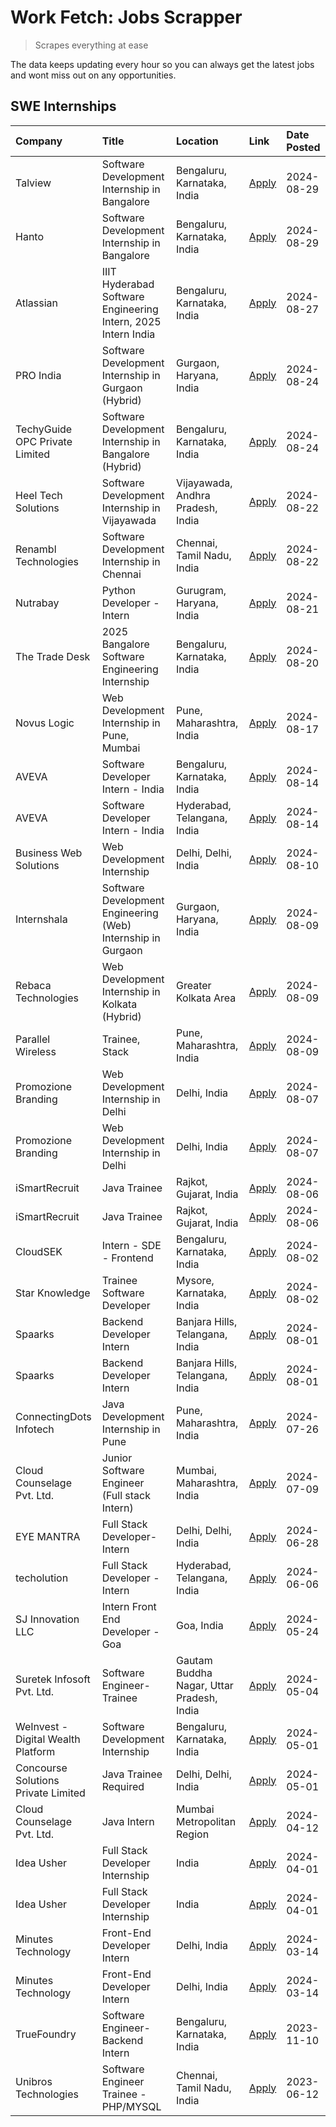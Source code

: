 # Work Fetch: Jobs Scrapper
> Scrapes everything at ease

The data keeps updating every hour so you can always get the latest jobs and wont miss out on any opportunities.

## SWE Internships
<!--START_SECTION:workfetch-->
| Company                             | Title                                                         | Location                                  | Link                                                                                                                                                                                                                                                                                      | Date Posted   |
|:------------------------------------|:--------------------------------------------------------------|:------------------------------------------|:------------------------------------------------------------------------------------------------------------------------------------------------------------------------------------------------------------------------------------------------------------------------------------------|:--------------|
| Talview                             | Software Development Internship in Bangalore                  | Bengaluru, Karnataka, India               | [Apply](https://in.linkedin.com/jobs/view/software-development-internship-in-bangalore-at-talview-4012997749?position=11&pageNum=0&refId=aH72MaC19YCEMJQNUTYpLg%3D%3D&trackingId=BAd3%2FUHCHIE7goB%2BLCg3CQ%3D%3D&trk=public_jobs_jserp-result_search-card)                               | 2024-08-29    |
| Hanto                               | Software Development Internship in Bangalore                  | Bengaluru, Karnataka, India               | [Apply](https://in.linkedin.com/jobs/view/software-development-internship-in-bangalore-at-hanto-4013200427?position=16&pageNum=0&refId=aH72MaC19YCEMJQNUTYpLg%3D%3D&trackingId=y6BjZUFM8NdWzT8zHzrvvw%3D%3D&trk=public_jobs_jserp-result_search-card)                                     | 2024-08-29    |
| Atlassian                           | IIIT Hyderabad Software Engineering Intern, 2025 Intern India | Bengaluru, Karnataka, India               | [Apply](https://in.linkedin.com/jobs/view/iiit-hyderabad-software-engineering-intern-2025-intern-india-at-atlassian-4009450341?position=50&pageNum=0&refId=aH72MaC19YCEMJQNUTYpLg%3D%3D&trackingId=SKrIlqOnYF7hLS306ARufA%3D%3D&trk=public_jobs_jserp-result_search-card)                 | 2024-08-27    |
| PRO India                           | Software Development Internship in Gurgaon (Hybrid)           | Gurgaon, Haryana, India                   | [Apply](https://in.linkedin.com/jobs/view/software-development-internship-in-gurgaon-hybrid-at-pro-india-4009587664?position=42&pageNum=0&refId=aH72MaC19YCEMJQNUTYpLg%3D%3D&trackingId=LShpbjJLPmENb9AS3%2FW%2FNQ%3D%3D&trk=public_jobs_jserp-result_search-card)                        | 2024-08-24    |
| TechyGuide OPC Private Limited      | Software Development Internship in Bangalore (Hybrid)         | Bengaluru, Karnataka, India               | [Apply](https://in.linkedin.com/jobs/view/software-development-internship-in-bangalore-hybrid-at-techyguide-opc-private-limited-4009591646?position=51&pageNum=0&refId=aH72MaC19YCEMJQNUTYpLg%3D%3D&trackingId=Y5pJyh2ta3mVZYF%2BOwBO%2Bg%3D%3D&trk=public_jobs_jserp-result_search-card) | 2024-08-24    |
| Heel Tech Solutions                 | Software Development Internship in Vijayawada                 | Vijayawada, Andhra Pradesh, India         | [Apply](https://in.linkedin.com/jobs/view/software-development-internship-in-vijayawada-at-heel-tech-solutions-4007906692?position=37&pageNum=0&refId=aH72MaC19YCEMJQNUTYpLg%3D%3D&trackingId=E8z6MS25PI8oqUj2TVwfWg%3D%3D&trk=public_jobs_jserp-result_search-card)                      | 2024-08-22    |
| Renambl Technologies                | Software Development Internship in Chennai                    | Chennai, Tamil Nadu, India                | [Apply](https://in.linkedin.com/jobs/view/software-development-internship-in-chennai-at-renambl-technologies-4007910299?position=45&pageNum=0&refId=aH72MaC19YCEMJQNUTYpLg%3D%3D&trackingId=OH0u%2B5Yc7y%2BXgc53axikZQ%3D%3D&trk=public_jobs_jserp-result_search-card)                    | 2024-08-22    |
| Nutrabay                            | Python Developer - Intern                                     | Gurugram, Haryana, India                  | [Apply](https://in.linkedin.com/jobs/view/python-developer-intern-at-nutrabay-4003909226?position=44&pageNum=0&refId=aH72MaC19YCEMJQNUTYpLg%3D%3D&trackingId=dzbPSmH6pQ8ajHYw0HSCzA%3D%3D&trk=public_jobs_jserp-result_search-card)                                                       | 2024-08-21    |
| The Trade Desk                      | 2025 Bangalore Software Engineering Internship                | Bengaluru, Karnataka, India               | [Apply](https://in.linkedin.com/jobs/view/2025-bangalore-software-engineering-internship-at-the-trade-desk-3987456531?position=10&pageNum=0&refId=aH72MaC19YCEMJQNUTYpLg%3D%3D&trackingId=vPXcefkXdXFvu8jfjjABwA%3D%3D&trk=public_jobs_jserp-result_search-card)                          | 2024-08-20    |
| Novus Logic                         | Web Development Internship in Pune, Mumbai                    | Pune, Maharashtra, India                  | [Apply](https://in.linkedin.com/jobs/view/web-development-internship-in-pune-mumbai-at-novus-logic-4003713081?position=47&pageNum=0&refId=aH72MaC19YCEMJQNUTYpLg%3D%3D&trackingId=CF3bi0dvA%2Be7QnLf0qCD9w%3D%3D&trk=public_jobs_jserp-result_search-card)                                | 2024-08-17    |
| AVEVA                               | Software Developer Intern - India                             | Bengaluru, Karnataka, India               | [Apply](https://in.linkedin.com/jobs/view/software-developer-intern-india-at-aveva-3998279987?position=7&pageNum=0&refId=aH72MaC19YCEMJQNUTYpLg%3D%3D&trackingId=0bsmqqYmYHe4iop9Myh1NQ%3D%3D&trk=public_jobs_jserp-result_search-card)                                                   | 2024-08-14    |
| AVEVA                               | Software Developer Intern - India                             | Hyderabad, Telangana, India               | [Apply](https://in.linkedin.com/jobs/view/software-developer-intern-india-at-aveva-3998281598?position=13&pageNum=0&refId=aH72MaC19YCEMJQNUTYpLg%3D%3D&trackingId=OY4QmBTVo2zTVZbQP4Jh%2FQ%3D%3D&trk=public_jobs_jserp-result_search-card)                                                | 2024-08-14    |
| Business Web Solutions              | Web Development Internship                                    | Delhi, Delhi, India                       | [Apply](https://in.linkedin.com/jobs/view/web-development-internship-at-business-web-solutions-3997105289?position=60&pageNum=0&refId=aH72MaC19YCEMJQNUTYpLg%3D%3D&trackingId=DQ4tcpD54X3gF8wz%2Ff%2FcAg%3D%3D&trk=public_jobs_jserp-result_search-card)                                  | 2024-08-10    |
| Internshala                         | Software Development Engineering (Web) Internship in Gurgaon  | Gurgaon, Haryana, India                   | [Apply](https://in.linkedin.com/jobs/view/software-development-engineering-web-internship-in-gurgaon-at-internshala-3997620471?position=4&pageNum=0&refId=aH72MaC19YCEMJQNUTYpLg%3D%3D&trackingId=6WFH%2FooN4zaYotXfZ%2F7M3g%3D%3D&trk=public_jobs_jserp-result_search-card)              | 2024-08-09    |
| Rebaca Technologies                 | Web Development Internship in Kolkata (Hybrid)                | Greater Kolkata Area                      | [Apply](https://in.linkedin.com/jobs/view/web-development-internship-in-kolkata-hybrid-at-rebaca-technologies-3997621369?position=43&pageNum=0&refId=aH72MaC19YCEMJQNUTYpLg%3D%3D&trackingId=L9lL8WEjmtbOaJ2XH7am8Q%3D%3D&trk=public_jobs_jserp-result_search-card)                       | 2024-08-09    |
| Parallel Wireless                   | Trainee, Stack                                                | Pune, Maharashtra, India                  | [Apply](https://in.linkedin.com/jobs/view/trainee-stack-at-parallel-wireless-3905689841?position=58&pageNum=0&refId=aH72MaC19YCEMJQNUTYpLg%3D%3D&trackingId=4Bo4FHSFgP251942NriG7Q%3D%3D&trk=public_jobs_jserp-result_search-card)                                                        | 2024-08-09    |
| Promozione Branding                 | Web Development Internship in Delhi                           | Delhi, India                              | [Apply](https://in.linkedin.com/jobs/view/web-development-internship-in-delhi-at-promozione-branding-3995559880?position=28&pageNum=0&refId=aH72MaC19YCEMJQNUTYpLg%3D%3D&trackingId=mchfq4a9IHExi6wrZT%2Bxaw%3D%3D&trk=public_jobs_jserp-result_search-card)                              | 2024-08-07    |
| Promozione Branding                 | Web Development Internship in Delhi                           | Delhi, India                              | [Apply](https://in.linkedin.com/jobs/view/web-development-internship-in-delhi-at-promozione-branding-3995559880?position=3&pageNum=2&refId=lUT86b6DWzDY4mm%2BSI1H4Q%3D%3D&trackingId=pKyKy3ih0vKmUC%2BrcHlC9Q%3D%3D&trk=public_jobs_jserp-result_search-card)                             | 2024-08-07    |
| iSmartRecruit                       | Java Trainee                                                  | Rajkot, Gujarat, India                    | [Apply](https://in.linkedin.com/jobs/view/java-trainee-at-ismartrecruit-3992301825?position=34&pageNum=0&refId=aH72MaC19YCEMJQNUTYpLg%3D%3D&trackingId=7V3XArErKzfSHSl5%2Be7Blw%3D%3D&trk=public_jobs_jserp-result_search-card)                                                           | 2024-08-06    |
| iSmartRecruit                       | Java Trainee                                                  | Rajkot, Gujarat, India                    | [Apply](https://in.linkedin.com/jobs/view/java-trainee-at-ismartrecruit-3992301825?position=9&pageNum=2&refId=lUT86b6DWzDY4mm%2BSI1H4Q%3D%3D&trackingId=ymoVMvujmJrAmgm03j5Pgg%3D%3D&trk=public_jobs_jserp-result_search-card)                                                            | 2024-08-06    |
| CloudSEK                            | Intern - SDE - Frontend                                       | Bengaluru, Karnataka, India               | [Apply](https://in.linkedin.com/jobs/view/intern-sde-frontend-at-cloudsek-3991574495?position=25&pageNum=0&refId=aH72MaC19YCEMJQNUTYpLg%3D%3D&trackingId=%2BEw1qGw6UTg2Ilzrm%2FwSOg%3D%3D&trk=public_jobs_jserp-result_search-card)                                                       | 2024-08-02    |
| Star Knowledge                      | Trainee Software Developer                                    | Mysore, Karnataka, India                  | [Apply](https://in.linkedin.com/jobs/view/trainee-software-developer-at-star-knowledge-3991516161?position=57&pageNum=0&refId=aH72MaC19YCEMJQNUTYpLg%3D%3D&trackingId=613JkLJFGI2%2F16uywaLJxQ%3D%3D&trk=public_jobs_jserp-result_search-card)                                            | 2024-08-02    |
| Spaarks                             | Backend Developer Intern                                      | Banjara Hills, Telangana, India           | [Apply](https://in.linkedin.com/jobs/view/backend-developer-intern-at-spaarks-3990226465?position=31&pageNum=0&refId=aH72MaC19YCEMJQNUTYpLg%3D%3D&trackingId=vvU0hDT68kHAj4Me9j55NA%3D%3D&trk=public_jobs_jserp-result_search-card)                                                       | 2024-08-01    |
| Spaarks                             | Backend Developer Intern                                      | Banjara Hills, Telangana, India           | [Apply](https://in.linkedin.com/jobs/view/backend-developer-intern-at-spaarks-3990226465?position=6&pageNum=2&refId=lUT86b6DWzDY4mm%2BSI1H4Q%3D%3D&trackingId=7k%2B%2FOBUV5pyj9n66ukJkBg%3D%3D&trk=public_jobs_jserp-result_search-card)                                                  | 2024-08-01    |
| ConnectingDots Infotech             | Java Development Internship in Pune                           | Pune, Maharashtra, India                  | [Apply](https://in.linkedin.com/jobs/view/java-development-internship-in-pune-at-connectingdots-infotech-3983314097?position=41&pageNum=0&refId=aH72MaC19YCEMJQNUTYpLg%3D%3D&trackingId=vTgVRKATmXIm4ulV%2BUvaog%3D%3D&trk=public_jobs_jserp-result_search-card)                          | 2024-07-26    |
| Cloud Counselage Pvt. Ltd.          | Junior Software Engineer (Full stack Intern)                  | Mumbai, Maharashtra, India                | [Apply](https://in.linkedin.com/jobs/view/junior-software-engineer-full-stack-intern-at-cloud-counselage-pvt-ltd-3967725851?position=23&pageNum=0&refId=aH72MaC19YCEMJQNUTYpLg%3D%3D&trackingId=591r1snA%2F2NY%2BNcDGYZErg%3D%3D&trk=public_jobs_jserp-result_search-card)                | 2024-07-09    |
| EYE MANTRA                          | Full Stack Developer- Intern                                  | Delhi, Delhi, India                       | [Apply](https://in.linkedin.com/jobs/view/full-stack-developer-intern-at-eye-mantra-3960988037?position=55&pageNum=0&refId=aH72MaC19YCEMJQNUTYpLg%3D%3D&trackingId=eigRbWuPm5AwdnFBMCHmgg%3D%3D&trk=public_jobs_jserp-result_search-card)                                                 | 2024-06-28    |
| techolution                         | Full Stack Developer - Intern                                 | Hyderabad, Telangana, India               | [Apply](https://in.linkedin.com/jobs/view/full-stack-developer-intern-at-techolution-3947911862?position=59&pageNum=0&refId=aH72MaC19YCEMJQNUTYpLg%3D%3D&trackingId=yX785TtXExlBQngM9FWAKg%3D%3D&trk=public_jobs_jserp-result_search-card)                                                | 2024-06-06    |
| SJ Innovation LLC                   | Intern Front End Developer - Goa                              | Goa, India                                | [Apply](https://in.linkedin.com/jobs/view/intern-front-end-developer-goa-at-sj-innovation-llc-3931678611?position=20&pageNum=0&refId=aH72MaC19YCEMJQNUTYpLg%3D%3D&trackingId=%2BOeLXC5lg%2B6MTC0BtXIIfg%3D%3D&trk=public_jobs_jserp-result_search-card)                                   | 2024-05-24    |
| Suretek Infosoft Pvt. Ltd.          | Software Engineer-Trainee                                     | Gautam Buddha Nagar, Uttar Pradesh, India | [Apply](https://in.linkedin.com/jobs/view/software-engineer-trainee-at-suretek-infosoft-pvt-ltd-3916999948?position=46&pageNum=0&refId=aH72MaC19YCEMJQNUTYpLg%3D%3D&trackingId=ghkCjvKVzlhB7cSqsBi74w%3D%3D&trk=public_jobs_jserp-result_search-card)                                     | 2024-05-04    |
| WeInvest - Digital Wealth Platform  | Software Development Internship                               | Bengaluru, Karnataka, India               | [Apply](https://in.linkedin.com/jobs/view/software-development-internship-at-weinvest-digital-wealth-platform-3912867225?position=3&pageNum=0&refId=aH72MaC19YCEMJQNUTYpLg%3D%3D&trackingId=DSkJEwR1bEBSxV2NLICNuw%3D%3D&trk=public_jobs_jserp-result_search-card)                        | 2024-05-01    |
| Concourse Solutions Private Limited | Java Trainee Required                                         | Delhi, Delhi, India                       | [Apply](https://in.linkedin.com/jobs/view/java-trainee-required-at-concourse-solutions-private-limited-3912869388?position=18&pageNum=0&refId=aH72MaC19YCEMJQNUTYpLg%3D%3D&trackingId=QGZM9o3nmZCEhFIo8U9miw%3D%3D&trk=public_jobs_jserp-result_search-card)                              | 2024-05-01    |
| Cloud Counselage Pvt. Ltd.          | Java Intern                                                   | Mumbai Metropolitan Region                | [Apply](https://in.linkedin.com/jobs/view/java-intern-at-cloud-counselage-pvt-ltd-3896025667?position=49&pageNum=0&refId=aH72MaC19YCEMJQNUTYpLg%3D%3D&trackingId=w2mWULWWpm%2BGcsVqD8z7kw%3D%3D&trk=public_jobs_jserp-result_search-card)                                                 | 2024-04-12    |
| Idea Usher                          | Full Stack Developer Internship                               | India                                     | [Apply](https://in.linkedin.com/jobs/view/full-stack-developer-internship-at-idea-usher-3879565540?position=30&pageNum=0&refId=aH72MaC19YCEMJQNUTYpLg%3D%3D&trackingId=iqA5l%2FdCetEZsS9BMlyfZQ%3D%3D&trk=public_jobs_jserp-result_search-card)                                           | 2024-04-01    |
| Idea Usher                          | Full Stack Developer Internship                               | India                                     | [Apply](https://in.linkedin.com/jobs/view/full-stack-developer-internship-at-idea-usher-3879565540?position=5&pageNum=2&refId=lUT86b6DWzDY4mm%2BSI1H4Q%3D%3D&trackingId=9Js6DrsWgvk9gDPJBe%2BiOg%3D%3D&trk=public_jobs_jserp-result_search-card)                                          | 2024-04-01    |
| Minutes Technology                  | Front-End Developer Intern                                    | Delhi, India                              | [Apply](https://in.linkedin.com/jobs/view/front-end-developer-intern-at-minutes-technology-3853712549?position=27&pageNum=0&refId=aH72MaC19YCEMJQNUTYpLg%3D%3D&trackingId=UHQFD2fO0I5CjX4eGAlj3w%3D%3D&trk=public_jobs_jserp-result_search-card)                                          | 2024-03-14    |
| Minutes Technology                  | Front-End Developer Intern                                    | Delhi, India                              | [Apply](https://in.linkedin.com/jobs/view/front-end-developer-intern-at-minutes-technology-3853712549?position=2&pageNum=2&refId=lUT86b6DWzDY4mm%2BSI1H4Q%3D%3D&trackingId=hCMLKU0NiOiBQ4%2F54xGERg%3D%3D&trk=public_jobs_jserp-result_search-card)                                       | 2024-03-14    |
| TrueFoundry                         | Software Engineer-Backend Intern                              | Bengaluru, Karnataka, India               | [Apply](https://in.linkedin.com/jobs/view/software-engineer-backend-intern-at-truefoundry-3779508170?position=52&pageNum=0&refId=aH72MaC19YCEMJQNUTYpLg%3D%3D&trackingId=Bav%2F7JEPCJsjcuCzqNkozA%3D%3D&trk=public_jobs_jserp-result_search-card)                                         | 2023-11-10    |
| Unibros Technologies                | Software Engineer Trainee - PHP/MYSQL                         | Chennai, Tamil Nadu, India                | [Apply](https://in.linkedin.com/jobs/view/software-engineer-trainee-php-mysql-at-unibros-technologies-3656599241?position=54&pageNum=0&refId=aH72MaC19YCEMJQNUTYpLg%3D%3D&trackingId=Ytle2WpirMyrNbK8NAlzPw%3D%3D&trk=public_jobs_jserp-result_search-card)                               | 2023-06-12    |
<!--END_SECTION:workfetch-->

